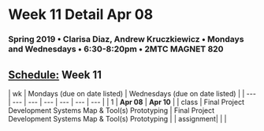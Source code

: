 # Week 11 Detail Apr 08

### Spring 2019 • Clarisa Diaz, Andrew Kruczkiewicz • Mondays and Wednesdays • 6:30-8:20pm • 2MTC MAGNET 820

## [Schedule:](./) Week 11

| wk | Mondays \(due on date listed\) | Wednesdays \(due on date listed\) |
| --- | --- | --- | --- | --- | --- | --- |
| 1 | **Apr 08** | **Apr 10** |
| class | Final Project Development Systems Map & Tool(s) Prototyping  |  Final Project Development Systems Map & Tool(s) Prototyping |
| assignment|   |   |
